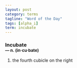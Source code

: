 ```yaml
---
layout: post
category: terms
tagline: "Word of the Day"
tags: [alpha_i]
term: incubate
---
```


<h3>Incubate<br/> <small>&mdash; n. (in<span>&middot;</span>cu<span>&middot;</span>bate)</small></h3>
<p><ol>
<li>the fourth cubicle on the right</li>
</ol></p>
